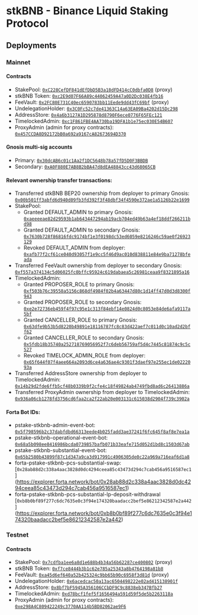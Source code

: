 # stkBNB - Binance Liquid Staking Protocol

## Deployments

### Mainnet

#### Contracts
* StakePool: [`0xC228CefDF841dEfDbD5B3a18dFD414cC0dbfa0D8`](https://bscscan.com/address/0xC228CefDF841dEfDbD5B3a18dFD414cC0dbfa0D8) (proxy)
* stkBNB Token: [`0xc2E9d07F66A89c44062459A47a0D2Dc038E4fb16`](https://bscscan.com/token/0xc2E9d07F66A89c44062459A47a0D2Dc038E4fb16)
* FeeVault: [`0x2FC80E731C40ec6590783bb11Eede9dd43fC69bf`](https://bscscan.com/address/0x2FC80E731C40ec6590783bb11Eede9dd43fC69bf) (proxy)
* UndelegationHolder: [`0x3C0Fc52c7de41363C14a63EA09Ba4202d15Dc298`](https://bscscan.com/address/0x3C0Fc52c7de41363C14a63EA09Ba4202d15Dc298)
* AddressStore: [`0x4a6b3127A1D295878d8790F6ece0776F65FEc121`](https://bscscan.com/address/0x4a6b3127A1D295878d8790F6ece0776F65FEc121)
* TimelockedAdmin: [`0xc1F861FBE4AA730ba19DFA1b1e75ec030E54B607`](https://bscscan.com/address/0xc1F861FBE4AA730ba19DFA1b1e75ec030E54B607)
* ProxyAdmin (admin for proxy contracts): [`0x457CCDA8D92172bB0a692a9167cA82673694D370`](https://bscscan.com/address/0x457CCDA8D92172bB0a692a9167cA82673694D370)

#### Gnosis multi-sig accounts
* Primary: [`0x30dcAB6c01c1Aa2f1DC5648b78a57fD5D0F3BBDB`](https://bscscan.com/address/0x30dcAB6c01c1Aa2f1DC5648b78a57fD5D0F3BBDB)
* Secondary: [`0xA0F880E7AB8B2bBA47d8dEA48843cc43d68065CB`](https://bscscan.com/address/0xA0F880E7AB8B2bBA47d8dEA48843cc43d68065CB)

#### Relevant ownership transfer transactions:
* Transferred stkBNB BEP20 ownership from deployer to primary Gnosis: [`0x00b501ff3abfd6d940d09fb3fd392f3f48dbf34f4590e372ae1a5126b22e1699`](https://bscscan.com/tx/0x00b501ff3abfd6d940d09fb3fd392f3f48dbf34f4590e372ae1a5126b22e1699)
* StakePool:
  * Granted DEFAULT_ADMIN to primary Gnosis: [`0xaeeeeae82d29593b1ab643447294ab19acb704ed49b63a4ef18ddf266211bd98`](https://bscscan.com/tx/0xaeeeeae82d29593b1ab643447294ab19acb704ed49b63a4ef18ddf266211bd98)
  * Granted DEFAULT_ADMIN to secondary Gnosis: [`0x7630b728f86816fdc9174bf1e3f0198dc53ed6059e8216246c59ae0f26923129`](https://bscscan.com/tx/0x7630b728f86816fdc9174bf1e3f0198dc53ed6059e8216246c59ae0f26923129)
  * Revoked DEFAULT_ADMIN from deployer: [`0xafb77f2cf61ce040d93057f1e9cc5f46d9ac010d838811e84e9ba71278bfeada`](https://bscscan.com/tx/0xafb77f2cf61ce040d93057f1e9cc5f46d9ac010d838811e84e9ba71278bfeada)
* Transferred FeeVault ownership from deployer to secondary Gnosis: [`0xf557a374134c5d06025fc0bffc95924c619dabaea5c26981ceaa9f8321895a16`](https://bscscan.com/tx/0xf557a374134c5d06025fc0bffc95924c619dabaea5c26981ceaa9f8321895a16)
* TimelockedAdmin:
  * Granted PROPOSER_ROLE to primary Gnosis: [`0xf503b76c39558a5156c868df4984f02b4a63447d80c1d14ff47d0d3d8300f943`](https://bscscan.com/tx/0xf503b76c39558a5156c868df4984f02b4a63447d80c1d14ff47d0d3d8300f943)
  * Granted PROPOSER_ROLE to secondary Gnosis: [`0xe2e72736eb459f4f97c95e1c313f84ebf14e0824d0c8053e84de6afa9117a5bf`](https://bscscan.com/tx/0xe2e72736eb459f4f97c95e1c313f84ebf14e0824d0c8053e84de6afa9117a5bf)
  * Granted CANCELLER_ROLE to primary Gnosis: [`0x63dfe9b53b5d8220b49891e18116787fc8c83d422aef7c011d0c10ad2d2bff62`](https://bscscan.com/tx/0x63dfe9b53b5d8220b49891e18116787fc8c83d422aef7c011d0c10ad2d2bff62)
  * Granted CANCELLER_ROLE to secondary Gnosis: [`0x5fdb18b35740a252718769056952f7c6deb56759af5d4c7445c81874c9c5c527`](https://bscscan.com/tx/0x5fdb18b35740a252718769056952f7c6deb56759af5d4c7445c81874c9c5c527)
  * Revoked TIMELOCK_ADMIN_ROLE from deployer: [`0x65f644f07f4aee664a2093d6ce4a636ae4c9301f3daef97e255ec1de0222093a`](https://bscscan.com/tx/0x65f644f07f4aee664a2093d6ce4a636ae4c9301f3daef97e255ec1de0222093a)
* Transferred AddressStore ownership from deployer to TimelockedAdmin: [`0x14b29d2fde6ffb5cf48b0339b9f2cfe4c18f49824ab4749fbd8ad6c26413886a`](https://bscscan.com/tx/0x14b29d2fde6ffb5cf48b0339b9f2cfe4c18f49824ab4749fbd8ad6c26413886a)
* Transferred ProxyAdmin ownership from deployer to TimelockedAdmin: [`0x936a06cb1278fd3756cd6faa2ca2f22ab20e003131c615038d2904f739c3902a`](https://bscscan.com/tx/0x936a06cb1278fd3756cd6faa2ca2f22ab20e003131c615038d2904f739c3902a)


#### Forta Bot IDs:
 * pstake-stkbnb-admin-event-bot:
 [`0x5f798596b2c37dabfdbd66313eede4b025fadd3ae37241f6fc645f8af8e7ea1a`](https://explorer.forta.network/bot/0x5f798596b2c37dabfdbd66313eede4b025fadd3ae37241f6fc645f8af8e7ea1a)
 * pstake-stkbnb-operational-event-bot:
 [`0x68a5b098ee8416986bcda0739857bafb071b33eafe715d052d1bd8c1503d67ab`](https://explorer.forta.network/bot/0x68a5b098ee8416986bcda0739857bafb071b33eafe715d052d1bd8c1503d67ab)
 * pstake-stkbnb-substantial-event-bot:
 [`0x65b2580b43899f87c1d347a9ca3d917991c4906305de0c22a969a716eaf6d1a8`](https://explorer.forta.network/bot/0x65b2580b43899f87c1d347a9ca3d917991c4906305de0c22a969a716eaf6d1a8)
 * forta-pstake-stkbnb-pcs-substantial-swap:
 [`0x28ab88d2c338a4aac3828d0dc4294ceea85c43473d294c7cab456a9516587ec1`]
(https://explorer.forta.network/bot/0x28ab88d2c338a4aac3828d0dc4294ceea85c43473d294c7cab456a9516587ec1)
 * forta-pstake-stkbnb-pcs-substantial-lp-deposit-withdrawal
 [`0xb8b0bf89f277c6dc7635e0c3f94e174320baadacc2bef5e86212342587e2a442`]
(https://explorer.forta.network/bot/0xb8b0bf89f277c6dc7635e0c3f94e174320baadacc2bef5e86212342587e2a442)

### Testnet

#### Contracts
* StakePool: [`0x7cdfba1ee6a8d1e688b4b34a56b62287ce400802`](https://testnet.bscscan.com/address/0x7cdfba1ee6a8d1e688b4b34a56b62287ce400802) (proxy)
* stkBNB Token: [`0xf7ce8444b3b1c62e785a25343a8b4764198a81b8`](https://testnet.bscscan.com/token/0xf7ce8444b3b1c62e785a25343a8b4764198a81b8)
* FeeVault: [`0xa45d6ef640a52b425324c9bb65b90c6958f3d81d`](https://testnet.bscscan.com/address/0xa45d6ef640a52b425324c9bb65b90c6958f3d81d) (proxy)
* UndelegationHolder: [`0x6acedcac50a13ac6504498222e02ad415138901f`](https://testnet.bscscan.com/address/0x6acedcac50a13ac6504498222e02ad415138901f)
* AddressStore: [`0x8bf7bF5945A356106CCbDF9C9c8838eb347Bfb27`](https://testnet.bscscan.com/address/0x8bf7bF5945A356106CCbDF9C9c8838eb347Bfb27)
* TimelockedAdmin: [`0xd78bcf1fef5f1656494a591d59f5de5b2263118a`](https://testnet.bscscan.com/address/0xd78bcf1fef5f1656494a591d59f5de5b2263118a)
* ProxyAdmin (admin for proxy contracts): [`0xe298A4C809422249c3770AA114b5BD82062ae9F6`](https://testnet.bscscan.com/address/0xe298A4C809422249c3770AA114b5BD82062ae9F6)
